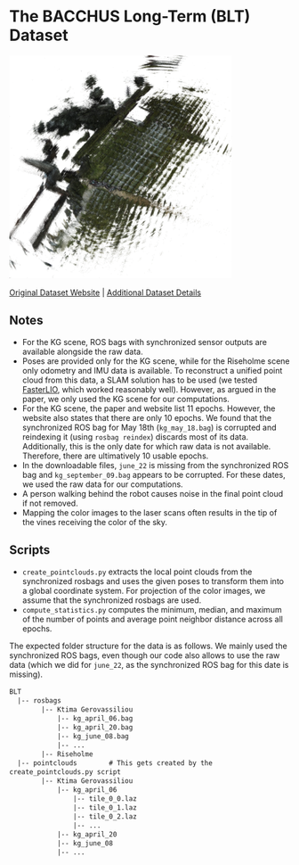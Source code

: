 # The BACCHUS Long-Term (BLT) Dataset

<img src=./../../images/BLT.png width="400"/>

[Original Dataset Website](https://lncn.ac/lcas-blt) | [Additional Dataset Details](https://hpicgs.github.io/multi-temporal-point-cloud-datasets-survey/details/BLT)


## Notes
  - For the KG scene, ROS bags with synchronized sensor outputs are available alongside the raw data.
  - Poses are provided only for the KG scene, while for the Riseholme scene only odometry and IMU data is available. To reconstruct a unified point cloud from this data, a SLAM solution has to be used (we tested [FasterLIO](https://github.com/gaoxiang12/faster-lio), which worked reasonably well). However, as argued in the paper, we only used the KG scene for our computations.
  - For the KG scene, the paper and website list 11 epochs. However, the website also states that there are only 10 epochs. We found that the synchronized ROS bag for May 18th (`kg_may_18.bag`) is corrupted and reindexing it (using `rosbag reindex`) discards most of its data. Additionally, this is the only date for which raw data is not available. Therefore, there are ultimatively 10 usable epochs.
  - In the downloadable files, `june_22` is missing from the synchronized ROS bag and `kg_september_09.bag` appears to be corrupted. For these dates, we used the raw data for our computations.
  - A person walking behind the robot causes noise in the final point cloud if not removed.
  - Mapping the color images to the laser scans often results in the tip of the vines receiving the color of the sky.


## Scripts
* `create_pointclouds.py` extracts the local point clouds from the synchronized rosbags and uses the given poses to transform them into a global coordinate system. For projection of the color images, we assume that the synchronized rosbags are used.
* `compute_statistics.py` computes the minimum, median, and maximum of the number of points and average point neighbor distance across all epochs.

The expected folder structure for the data is as follows. We mainly used the synchronized ROS bags, even though our code also allows to use the raw data (which we did for `june_22`, as the synchronized ROS bag for this date is missing).

```
BLT
  |-- rosbags
        |-- Ktima Gerovassiliou
            |-- kg_april_06.bag
            |-- kg_april_20.bag
            |-- kg_june_08.bag
            |-- ...
        |-- Riseholme
  |-- pointclouds        # This gets created by the create_pointclouds.py script
        |-- Ktima Gerovassiliou
            |-- kg_april_06
                |-- tile_0_0.laz
                |-- tile_0_1.laz
                |-- tile_0_2.laz
                |-- ...
            |-- kg_april_20
            |-- kg_june_08
            |-- ...
```